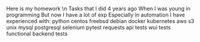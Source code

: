 Here is my homework \n
Tasks that I did 4 years ago
When I was young in programming
But now
I have a lot of exp
Especially in automation
I have experienced with:
python
centos
freebsd
debian
docker
kubernetes
aws s3
unix 
mysql
postgresql
selenium
pytest
requests
api tests
wui tests
functional backend tests
